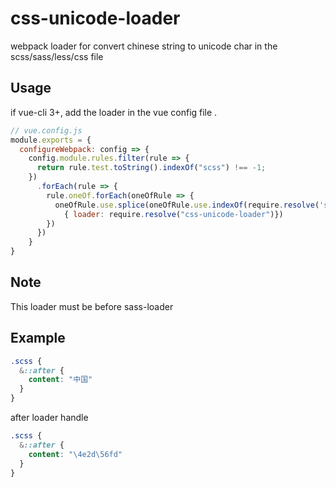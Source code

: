 # css-unicode-loader

webpack loader for convert chinese string to unicode char in the scss/sass/less/css file

## Usage

if vue-cli 3+,  add the loader in the vue config file .

```js
// vue.config.js
module.exports = {
  configureWebpack: config => {
    config.module.rules.filter(rule => {
      return rule.test.toString().indexOf("scss") !== -1;
    })
      .forEach(rule => {
        rule.oneOf.forEach(oneOfRule => {
          oneOfRule.use.splice(oneOfRule.use.indexOf(require.resolve('sass-loader')), 0,
          	{ loader: require.resolve("css-unicode-loader")})
        })
      })
    }
}
```

## Note

This loader must be before sass-loader

## Example

```scss
.scss {
  &::after {
    content: "中国"
  }
}
```

after loader handle

```scss
.scss {
  &::after {
    content: "\4e2d\56fd"
  }
}
```

